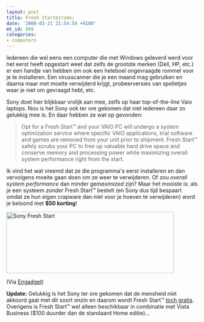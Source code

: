 ```yaml
---
layout: post
title: Fresh Start&trade;
date: '2008-03-21 21:54:54 +0100'
mt_id: 889
categories:
- computers
---
```

Iedereen die wel eens een computer die met Windows geleverd werd voor het eerst heeft opgestart weet dat zelfs de grootste merken (Dell, HP, etc.) er een handje van hebben om ook een heleboel ongevraagde rommel voor je te installeren. Een virusscanner die je een maand mag gebruiken en daarna maar met moeite verwijderd krijgt, probeerversies van spelletjes waar je niet om gevraagd hebt, etc.

Sony doet hier blijkbaar vrolijk aan mee, zelfs op haar top-of-the-line Vaio laptops. Nou is het Sony ook ter ore gekomen dat niet iedereen daar zo gelukkig mee is. En daar hebben ze wat op gevonden:

<blockquote>Opt for a Fresh Start&trade; and your VAIO PC will undergo a system optimization service where specific VAIO applications, trial software and games are removed from your unit prior to shipment. Fresh Start&trade; safely scrubs your PC to free up valuable hard drive space and conserve memory and processing power while maximizing overall system performance right from the start.</blockquote>

Ik vind het wat vreemd dat ze die programma's eerst installeren en dan vervolgens moeite gaan doen om ze weer te verwijderen. Of zou <em>overall system performance</em> dan minder ge<em>maximized</em> zijn? Maar het mooiste is: als je een systeem <em>zonder</em> Fresh Start&trade; bestelt (en Sony dus tijd bespaart omdat ze hun eigen crapware dan niet voor je hoeven te verwijderen) word je beloond met <strong>$50 korting</strong>!

<img src="{{ site.url }}/images/fresh-start-sony.jpg" width="440" height="161" alt="Sony Fresh Start" />

(Via <a href="http://www.engadget.com/2008/03/21/sony-hates-you-offers-50-fresh-start-option-to-build-your-la/">Engadget</a>)

<strong>Update:</strong> Gelukkig is het Sony ter ore gekomen dat de mensheid niet akkoord gaat met dit soort onzin en daarom wordt Fresh Start&trade; <a href="http://blog.wired.com/gadgets/2008/03/sony-pay-an-ext.html">toch gratis</a>. Overigens is Fresh Start&trade; wel alleen beschikbaar in combinatie met Vista Business ($100 duurder dan de standaard Home editie)...

